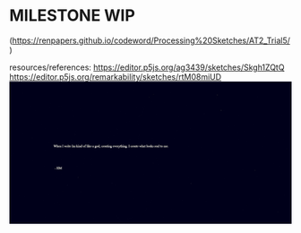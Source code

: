 # MILESTONE WIP 

(https://renpapers.github.io/codeword/Processing%20Sketches/AT2_Trial5/)

resources/references: https://editor.p5js.org/ag3439/sketches/Skgh1ZQtQ https://editor.p5js.org/remarkability/sketches/rtM08miUD
<img src="at2 trials.JPG">
